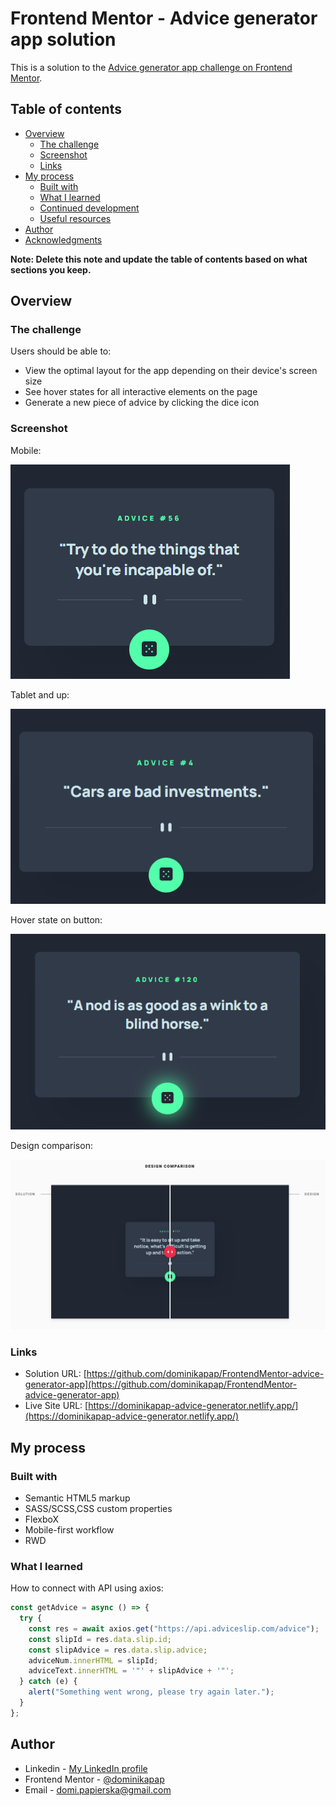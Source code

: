 # Frontend Mentor - Advice generator app solution

This is a solution to the [Advice generator app challenge on Frontend Mentor](https://www.frontendmentor.io/challenges/advice-generator-app-QdUG-13db). 
## Table of contents

- [Overview](#overview)
  - [The challenge](#the-challenge)
  - [Screenshot](#screenshot)
  - [Links](#links)
- [My process](#my-process)
  - [Built with](#built-with)
  - [What I learned](#what-i-learned)
  - [Continued development](#continued-development)
  - [Useful resources](#useful-resources)
- [Author](#author)
- [Acknowledgments](#acknowledgments)

**Note: Delete this note and update the table of contents based on what sections you keep.**

## Overview

### The challenge

Users should be able to:

- View the optimal layout for the app depending on their device's screen size
- See hover states for all interactive elements on the page
- Generate a new piece of advice by clicking the dice icon

### Screenshot

Mobile:  
  
![](./screenshots/mobile.png)

Tablet and up:

![](./screenshots/tablet-up.png)

Hover state on button:

![](./screenshots/hover.png)

Design comparison:

![](./screenshots/designComparison.png)


### Links

- Solution URL: [https://github.com/dominikapap/FrontendMentor-advice-generator-app](https://github.com/dominikapap/FrontendMentor-advice-generator-app)
- Live Site URL: [https://dominikapap-advice-generator.netlify.app/](https://dominikapap-advice-generator.netlify.app/)

## My process

### Built with

- Semantic HTML5 markup
- SASS/SCSS,CSS custom properties
- FlexboX
- Mobile-first workflow
- RWD


### What I learned

How to connect with API using axios:


```js
const getAdvice = async () => {
  try {
    const res = await axios.get("https://api.adviceslip.com/advice");
    const slipId = res.data.slip.id;
    const slipAdvice = res.data.slip.advice;
    adviceNum.innerHTML = slipId;
    adviceText.innerHTML = '"' + slipAdvice + '"';
  } catch (e) {
    alert("Something went wrong, please try again later.");
  }
};
```


## Author

- Linkedin - [My LinkedIn profile](https://www.linkedin.com/in/dominika-papierska-1ba09311a/)
- Frontend Mentor - [@dominikapap](https://www.frontendmentor.io/profile/dominikapap)
- Email - domi.papierska@gmail.com

